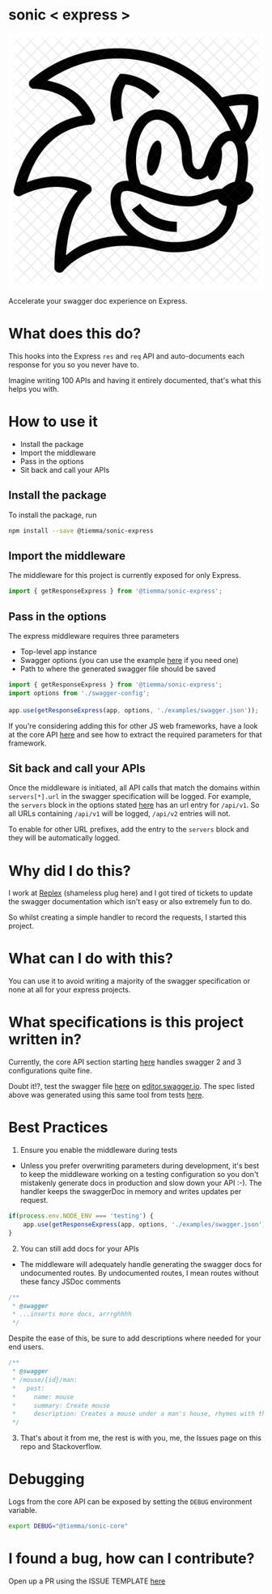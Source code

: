 # sonic < express >

![image](https://raw.githubusercontent.com/Tiemma/sonic-core/master/image.png) 

Accelerate your swagger doc experience on Express.

# What does this do?
This hooks into the Express `res` and `req` API and auto-documents each response for you so you never have to.

Imagine writing 100 APIs and having it entirely documented, that's what this helps you with.

# How to use it

- Install the package
- Import the middleware
- Pass in the options
- Sit back and call your APIs

## Install the package
To install the package, run
```bash
npm install --save @tiemma/sonic-express
```

## Import the middleware
The middleware for this project is currently exposed for only Express.
```javascript
import { getResponseExpress } from '@tiemma/sonic-express';
```

## Pass in the options
The express middleware requires three parameters
 - Top-level app instance
 - Swagger options (you can use the example [here](./examples/swagger-config.js) if you need one)
 - Path to where the generated swagger file should be saved
```javascript
import { getResponseExpress } from '@tiemma/sonic-express';
import options from './swagger-config';

app.use(getResponseExpress(app, options, './examples/swagger.json'));
```

If you're considering adding this for other JS web frameworks, have a look at the core API [here](https://github.com/Tiemma/sonic-core) and see how to extract the required parameters for that framework.

## Sit back and call your APIs
Once the middleware is initiated, all API calls that match the domains within `servers[*].url` in the swagger specification will be logged.
For example, the `servers` block in the options stated [here](./examples/swagger-config.js) has an url entry for `/api/v1`.
So all URLs containing `/api/v1` will be logged, `/api/v2` entries will not.

To enable for other URL prefixes, add the entry to the `servers` block and they will be automatically logged.

# Why did I do this?
I work at [Replex](https://replex.io) (shameless plug here) and I got tired of tickets to update the swagger documentation which isn't easy or also extremely fun to do.

So whilst creating a simple handler to record the requests, I started this project.

# What can I do with this?
You can use it to avoid writing a majority of the swagger specification or none at all for your express projects.

# What specifications is this project written in?
Currently, the core API section starting [here](https://github.com/Tiemma/sonic-core/blob/master/src/swagger-utils.js#L318) handles swagger 2 and 3 configurations quite fine.

Doubt it!?, test the swagger file [here](./examples/swagger.json) on [editor.swagger.io](editor.swagger.io).
The spec listed above was generated using this same tool from tests [here](./test).

# Best Practices 
1. Ensure you enable the middleware during tests
- Unless you prefer overwriting parameters during development, it's best to keep the middleware working on a testing configuration so you don't mistakenly generate docs in production and slow down your API :-).
The handler keeps the swaggerDoc in memory and writes updates per request.
```javascript
if(process.env.NODE_ENV === 'testing') {
    app.use(getResponseExpress(app, options, './examples/swagger.json'));
}
```

2. You can still add docs for your APIs
- The middleware will adequately handle generating the swagger docs for undocumented routes.
By undocumented routes, I mean routes without these fancy JSDoc comments
```javascript
/**
 * @swagger
 * ...inserts more docs, arrrghhhh
 */
```

Despite the ease of this, be sure to add descriptions where needed for your end users.
```javascript
/**
 * @swagger
 * /mouse/{id}/man:
 *   post:
 *     name: mouse
 *     summary: Create mouse
 *     description: Creates a mouse under a man's house, rhymes with the times dudes
 */
```

3. That's about it from me, the rest is with you, me, the Issues page on this repo and Stackoverflow.

# Debugging
Logs from the core API can be exposed by setting the `DEBUG` environment variable.
```bash
export DEBUG="@tiemma/sonic-core"
```

# I found a bug, how can I contribute?
Open up a PR using the ISSUE TEMPLATE [here](./.github/ISSUE_TEMPLATE/feature_request.md)